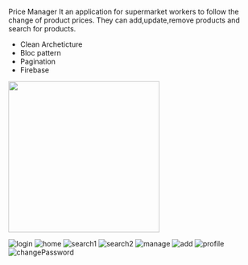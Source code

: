 Price Manager
It an application for supermarket workers to follow the change of product prices.
They can add,update,remove products and search for products.

- Clean Archeticture
- Bloc pattern
- Pagination
- Firebase

<img src=![login] width="300">

![login](https://user-images.githubusercontent.com/40795940/201766131-76b8fd99-28ac-4708-af14-b10acf4e14ec.png)
![home](https://user-images.githubusercontent.com/40795940/201766131-76b8fd99-28ac-4708-af14-b10acf4e14ec.png)
![search1](https://user-images.githubusercontent.com/40795940/201766143-46206422-2df2-4582-95e7-eea029dde434.png)
![search2](https://user-images.githubusercontent.com/40795940/201766148-5cf6f092-cbf9-427e-a17c-e0e5d2cec0cd.png)
![manage](https://user-images.githubusercontent.com/40795940/201766154-ee600595-0d46-44c0-942c-86f034ec4504.png)
![add](https://user-images.githubusercontent.com/40795940/201766162-3dc1c01f-debc-4252-ba9c-45acf703b170.png)
![profile](https://user-images.githubusercontent.com/40795940/201766168-b5e25862-0681-4c3f-b262-a35bf5fa7073.png)
![changePassword](https://user-images.githubusercontent.com/40795940/201766170-03dd785b-ddda-4399-9780-d3279ed62c96.png)
